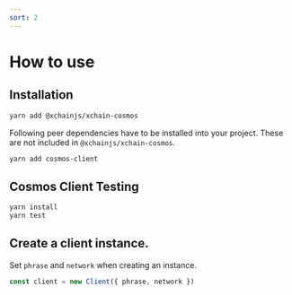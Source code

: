 ```yaml
---
sort: 2
---
```


# How to use

## Installation

```bash
yarn add @xchainjs/xchain-cosmos
```

Following peer dependencies have to be installed into your project. These are not included in `@xchainjs/xchain-cosmos`.

```bash
yarn add cosmos-client
```

## Cosmos Client Testing

```bash
yarn install
yarn test
```

## Create a client instance.

Set `phrase` and `network` when creating an instance.

```ts
const client = new Client({ phrase, network })
```
